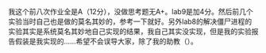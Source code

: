 我这个前八次作业全是A（12分），没做思考题无A+。lab9是加4分。然后前几个实验当时自己也是做的莫名其妙的，参考一下就好。另外lab8的解决僵尸进程的实验其实是系统莫名其妙地自己实现的结果，我自己其实没实现，但是我的实验报告假装是我实现的……希望不会误导大家，除了我的助教（）。
